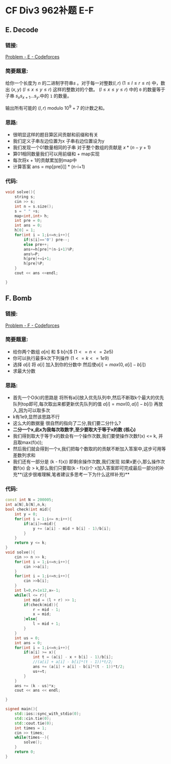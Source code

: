 # CF Div3 962补题 E-F

## E. Decode

### **链接:** 

[Problem - E - Codeforces](https://codeforces.com/contest/1996/problem/E)

### **简要题意:**

给你一个长度为 $n$ 的二进制字符串$s$ 。对于每一对整数$(l, r)$ $(1 \leq l \leq r \leq n)$ 中，数出 $(x, y)$ $(l \leq x \leq y \leq r)$ 这样的整数对的个数。 $(l \leq x \leq y \leq r)$ 中的 $\mathtt{0}$ 的数量等于子串  $s_xs_{x+1}...s_y$.中的 $\mathtt{1}$ 的数量。

输出所有可能的 $(l, r)$ modulo $10^9+7$ 的计数之和。

### **思路:**

- 很明显这样的题目算区间贡献和前缀和有关
- 我们定义子串左边位置为x  子串右边位置设为y
- 我们发现一个01数量相同的子串 对于整个数组的贡献是 $x * (n-y+1)$
- 算01相同数量我们可以用前缀和 + map实现
- 每次将x + 1的贡献累加到map中
- 计算答案 ans = mp[pre[i]] * (n-i+1)

### 代码:

```c++
void solve(){
    string s;
    cin >> s;
    int n = s.size();
    s = " " +s;
    map<int,int> h;
    int pre = 0;
    int ans = 0;
    h[0] = 1;
    for(int i = 1;i<=n;i++){
        if(s[i]=='0') pre--;
        else pre++;
        ans+=h[pre]*(n-i+1)%P;
        ans%=P;
        h[pre]+=i+1;
        h[pre]%P;
    }
    cout << ans <<endl;

}
```



## F. Bomb

### **链接:** 

[Problem - F - Codeforces](https://codeforces.com/contest/1996/problem/F)

### **简要题意:**

- 给你两个数组 $a[n]$ 和  $ b[n]$   $(1<= n <= 2e5)$
- 你可以执行最多k次下列操作 $(1<= k <= 1e9)$
- 选择 $a[i]$ 将 $a[i]$ 加入到你的分数中 然后使$a[i] = max(0,a[i] - b[i])$ 
- 求最大分数

### **思路:**

- 首先一个O(k)的思路是 将所有a[i]放入优先队列中,然后不断取k个最大的优先队列top即可,每次取出来都更新优先队列的值 $a[i] = max(0,a[i] - b[i])$ 再放入,因为可以取多次
- k有1e9,显然该思路不行
- 这么大的数据量 很自然的指向了二分,我们要二分什么?
- **二分一个x,此x为我每次取数字,至少要取大于等于x的数 (核心)**
- 我们得到取大于等于x的数会有一个操作次数,我们要使操作次数f(x) <= k, 并且取max(f(x));
- 然后我们就会得到一个x,我们把每个数取的的贡献不断加入答案中,这步可用等差数列求和
- 我们还有一部分是 (k - f(x)) 即剩余操作次数,我们发现 如果x更小,那么操作次数f(x) 会 > k,那么我们只要取(k - f(x))个 x加入答案即可完成最后一部分的补充**(这步很难理解,笔者建议多思考一下为什么这样补充)**

### 代码:

```c++
const int N = 200005;
int a[N],b[N],n,k;
bool check(int mid){
    int y = 0;
    for(int i = 1;i<= n;i++){
        if(a[i]>=mid){
            y += (a[i] - mid + b[i] - 1)/b[i];
        }
    }
    return y <= k;
}
void solve(){
    cin >> n >> k;
    for(int i = 1;i<=n;i++){
        cin >>a[i];
    }
    for(int i = 1;i<=n;i++){
        cin >>b[i]; 
    }
    int l=0,r=1e12,x=-1;
    while(l <= r){
        int mid = (l + r) >> 1;
        if(check(mid)){
            r = mid - 1;
            x = mid;
        }else{
            l = mid + 1;
        }
    }
    int us = 0;
    int ans = 0;
    for(int i = 1;i<=n;i++){
        if(a[i] >= x){
            int t = (a[i] - x + b[i] - 1)/b[i];
            //(a[i] + a[i] - b[i]*(t - 1))*t/2;
            ans += (a[i] + a[i] - b[i]*(t - 1))*t/2;
            us+=t;
        } 
    } 
    ans += (k - us)*x;
    cout << ans << endl;

}

signed main(){
    std::ios::sync_with_stdio(0);
    std::cin.tie(0);
    std::cout.tie(0);
    int times = 1;
    cin >> times;
    while(times--){
        solve();
    }
    return 0;
}
```

